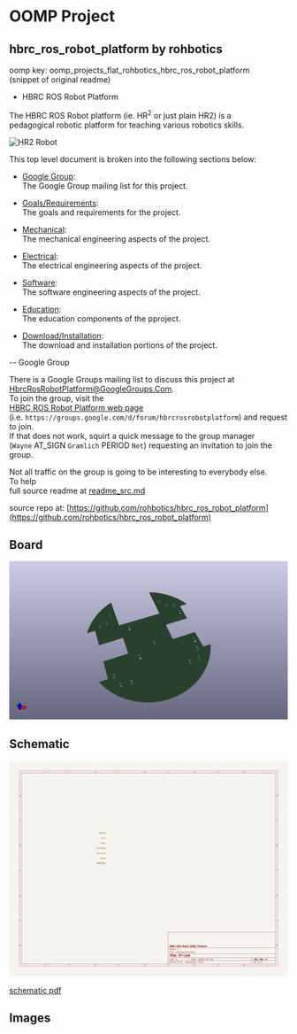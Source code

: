 # OOMP Project  
## hbrc_ros_robot_platform  by rohbotics  
  
oomp key: oomp_projects_flat_rohbotics_hbrc_ros_robot_platform  
(snippet of original readme)  
  
- HBRC ROS Robot Platform  
  
The HBRC ROS Robot platform (ie. HR<Sup>2</Sup> or just plain HR2) is a  
pedagogical robotic platform for teaching various robotics skills.  
  
![HR2 Robot](mechanical/png/hr2_nucleo_assembly.png)  
  
This top level document is broken into the following sections below:  
  
* [Google Group](-google-group):  
  The Google Group mailing list for this project.  
  
* [Goals/Requirements](-goalsrequirements):  
  The goals and requirements for the project.  
  
* [Mechanical](-mechanical):  
  The mechanical engineering aspects of the project.  
  
* [Electrical](-electrical):  
  The electrical engineering aspects of the project.  
  
* [Software](-software):  
  The software engineering aspects of the project.  
  
* [Education](-education):  
  The education components of the pproject.  
  
* [Download/Installation](-downloadinstallation):  
  The download and installation portions of the project.  
  
-- Google Group  
  
There is a Google Groups mailing list to discuss this project at  
[HbrcRosRobotPlatform@GoogleGroups.Com](mailto:HbrcRosRobotPlatform@GoogleGroups.Com).  
To join the group, visit the  
[HBRC ROS Robot Platform web page](https://groups.google.com/d/forum/hbrcrosrobotplatform)  
(i.e. `https://groups.google.com/d/forum/hbrcrosrobotplatform`) and request to join.  
If that does not work, squirt a quick message to the group manager  
(`Wayne` AT_SIGN `Gramlich` PERIOD `Net`) requesting an invitation to join the group.  
  
Not all traffic on the group is going to be interesting to everybody else.  
To help   
  full source readme at [readme_src.md](readme_src.md)  
  
source repo at: [https://github.com/rohbotics/hbrc_ros_robot_platform](https://github.com/rohbotics/hbrc_ros_robot_platform)  
## Board  
  
[![working_3d.png](working_3d_600.png)](working_3d.png)  
## Schematic  
  
[![working_schematic.png](working_schematic_600.png)](working_schematic.png)  
  
[schematic pdf](working_schematic.pdf)  
## Images  
